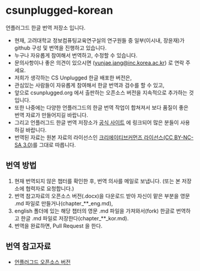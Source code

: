 csunplugged-korean
==================

언플러그드 한글 번역 저장소 입니다.

- 현재, 고려대학교 정보컴퓨팅교육연구실의 연구원들 중 일부(이시내, 장윤재)가 github 구성 및 번역을 진행하고 있습니다.
- 누구나 자유롭게 참여해서 번역하고, 수정할 수 있습니다.
 - 문의사항이나 좋은 의견이 있으시면 (yunjae.jang@inc.korea.ac.kr) 로 연락 주세요.
- 저희가 생각하는 CS Unplugged 한글 배포한 버전은,
 - 관심있는 사람들이 자유롭게 참여해서 한글 번역과 검수를 할 수 있고,
 - 앞으로 csunplugged.org 에서 출판하는 오픈소스 버전을 지속적으로 추가하는 것입니다.
 - 또한 나중에는 다양한 언플러그드의 한글 번역 작업이 합쳐져서 보다 품질이 좋은 번역 자료가 만들어지길 바랍니다.
 - 그리고 언플러그드 한글 번역 저장소가 [공식 사이트](http://csunplugged.org/) 에 링크되어 많은 분들이 사용하길 바랍니다.
- 번역된 자료는 원본 자료의 라이선스인 [크리에이티브커먼즈 라이선스(CC BY-NC-SA 3.0)](https://creativecommons.org/licenses/by-nc-sa/3.0/)를 그대로 따릅니다.

## 번역 방법
1. 현재 번역되지 않은 챕터를 확인한 후, 번역 의사를 메일로 보냅니다. (또는 본 저장소에 협력자로 요청합니다.)
2. 번역 참고자료의 오픈소스 버전(.docx)을 다운로드 받아 자신이 맡은 부분을 영문 .md 파일로 만들거나(chapter\_**\_eng.md),
3. english 폴더에 있는 해당 챕터의 영문 .md 파일을 가져와서(fork) 한글로 번역하고 한글 .md 파일로 저장한다(chapter\_**\_kor.md).
4. 번역을 완료하면, Pull Request 을 한다.

## 번역 참고자료
- [언플러그드 오픈소스 버전](http://csunplugged.org/open-source-edition-ms-word)
